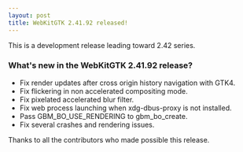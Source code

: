 ```yaml
---
layout: post
title: WebKitGTK 2.41.92 released!
---
```


This is a development release leading toward 2.42 series.

### What's new in the WebKitGTK 2.41.92 release?

 - Fix render updates after cross origin history navigation with GTK4.
 - Fix flickering in non accelerated compositing mode.
 - Fix pixelated accelerated blur filter.
 - Fix web process launching when xdg-dbus-proxy is not installed.
 - Pass GBM_BO_USE_RENDERING to gbm_bo_create.
 - Fix several crashes and rendering issues.

Thanks to all the contributors who made possible this release.